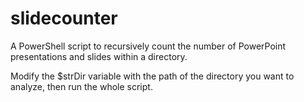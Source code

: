 # slidecounter
A PowerShell script to recursively count the number of PowerPoint presentations and slides within a directory.

Modify the $strDir variable with the path of the directory you want to analyze, then run the whole script.
